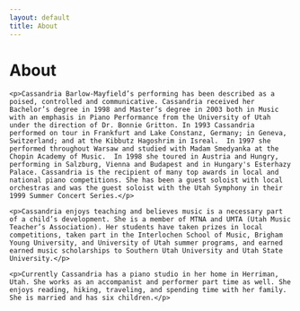 ```yaml
---
layout: default
title: About
---
```


<div class="post">
	<h1 class="pageTitle">About</h1>

    <p>Cassandria Barlow-Mayfield’s performing has been described as a poised, controlled and communicative. Cassandria received her Bachelor’s degree in 1998 and Master’s degree in 2003 both in Music with an emphasis in Piano Performance from the University of Utah under the direction of Dr. Bonnie Gritton. In 1993 Cassandria performed on tour in Frankfurt and Lake Constanz, Germany; in Geneva, Switzerland; and at the Kibbutz Hagoshrim in Isreal.  In 1997 she performed throughout Warsaw and studied with Madam Smedyanka at the Chopin Academy of Music.  In 1998 she toured in Austria and Hungry, performing in Salzburg, Vienna and Budapest and in Hungary's Esterhazy Palace. Cassandria is the recipient of many top awards in local and national piano competitions. She has been a guest soloist with local orchestras and was the guest soloist with the Utah Symphony in their 1999 Summer Concert Series.</p>

    <p>Cassandria enjoys teaching and believes music is a necessary part of a child’s development. She is a member of MTNA and UMTA (Utah Music Teacher’s Association). Her students have taken prizes in local competitions, taken part in the Interlochen School of Music, Brigham Young University, and University of Utah summer programs, and earned earned music scholarships to Southern Utah University and Utah State University.</p>

    <p>Currently Cassandria has a piano studio in her home in Herriman, Utah. She works as an accompanist and performer part time as well. She enjoys reading, hiking, traveling, and spending time with her family. She is married and has six children.</p>
</div>
